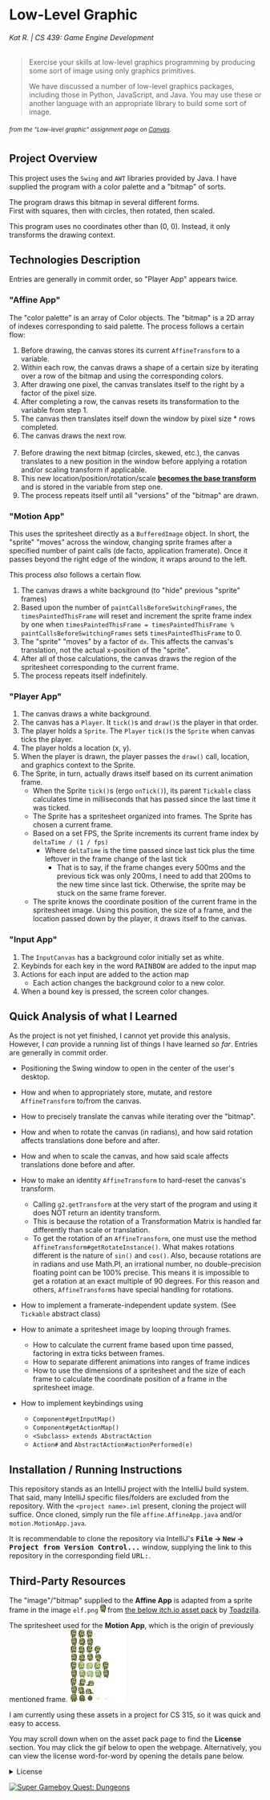 # Low-Level Graphic

###### Kat R. | CS 439: Game Engine Development

> Exercise your skills at low-level graphics programming by producing some sort of image using only graphics primitives.
>
> We have discussed a number of low-level graphics packages, including those in Python, JavaScript, and Java. You may
> use these or another language with an appropriate library to build some sort of image.

###### _<sup>from the "Low-level graphic" assignment page on [Canvas](https://bsu.instructure.com/courses/175355/assignments/2300662).</sup>_

## Project Overview

This project uses the `Swing` and `AWT` libraries provided by Java.
I have supplied the program with a color palette and a "bitmap" of sorts.

The program draws this bitmap in several different forms.   
First with squares, then with circles, then rotated, then scaled.

This program uses no coordinates other than (0, 0).
Instead, it only transforms the drawing context.

## Technologies Description

Entries are generally in commit order, so "Player App" appears twice.

### "Affine App"

The "color palette" is an array of Color objects.
The "bitmap" is a 2D array of indexes corresponding to said palette.
The process follows a certain flow:

1. Before drawing, the canvas stores its current `AffineTransform` to a variable.
2. Within each row, the canvas draws a shape of a certain size by iterating over a row of the bitmap and using the
   corresponding colors.
3. After drawing one pixel, the canvas translates itself to the right by a factor of the pixel size.
4. After completing a row, the canvas resets its transformation to the variable from step 1.
5. The canvas then translates itself down the window by pixel size * rows completed.
6. The canvas draws the next row.
   <br><br>
7. Before drawing the next bitmap (circles, skewed, etc.),
   the canvas translates to a new position in the window before applying a rotation and/or scaling transform if
   applicable.
8. This new location/position/rotation/scale **<ins>becomes the base transform</ins>**
   and is stored in the variable from step one.
9. The process repeats itself until all "versions" of the "bitmap" are drawn.

### "Motion App"

This uses the spritesheet directly as a `BufferedImage` object.
In short, the "sprite" "moves" across the window, 
changing sprite frames after a specified number of paint calls (de facto, application framerate).
Once it passes beyond the right edge of the window, it wraps around to the left.

This process _also_ follows a certain flow.
1. The canvas draws a white background (to "hide" previous "sprite" frames)
2. Based upon the number of `paintCallsBeforeSwitchingFrames`,
  the `timesPaintedThisFrame` will reset and increment the sprite frame index by one
  when `timesPaintedThisFrame = timesPaintedThisFrame % paintCallsBeforeSwitchingFrames`
  sets `timesPaintedThisFrame` to 0.
3. The "sprite" "moves" by a factor of `dx`.
  This affects the canvas's translation, not the actual x-position of the "sprite".
4. After all of those calculations, 
  the canvas draws the region of the spritesheet corresponding to the current frame.
5. The process repeats itself indefinitely.

### "Player App"
1. The canvas draws a white background.
2. The canvas has a `Player`. It `tick()`s and `draw()`s the player in that order.
3. The player holds a `Sprite`. The `Player` `tick()`s the `Sprite` when canvas ticks the player.
4. The player holds a location (x, y).
5. When the player is drawn, the player passes the `draw()` call, location, and graphics context to the Sprite.
6. The Sprite, in turn, actually draws itself based on its current animation frame.
   - When the Sprite `tick()`s (ergo `onTick()`), its parent `Tickable` class calculates time in milliseconds that has passed since the last time it was ticked.
   - The Sprite has a spritesheet organized into frames. The Sprite has chosen a current frame.
   - Based on a set FPS, the Sprite increments its current frame index by `deltaTime / (1 / fps)`
     - Where `deltaTime` is the time passed since last tick plus the time leftover in the frame change of the last tick
       - That is to say, if the frame changes every 500ms and the previous tick was only 200ms,
         I need to add that 200ms to the new time since last tick.
         Otherwise, the sprite may be stuck on the same frame forever.
   - The sprite knows the coordinate position of the current frame in the spritesheet image. 
        Using this position, the size of a frame, and the location passed down by the player, it draws itself to the canvas.

### "Input App"
1. The `InputCanvas` has a background color initially set as white.
2. Keybinds for each key in the word <kbd>R</kbd><kbd>A</kbd><kbd>I</kbd><kbd>N</kbd><kbd>B</kbd><kbd>O</kbd><kbd>W</kbd> are added to the input map
3. Actions for each input are added to the action map
   - Each action changes the background color to a new color.
4. When a bound key is pressed, the screen color changes.

## Quick Analysis of what I Learned

As the project is not yet finished, I cannot yet provide this analysis.
However, I _can_ provide a running list of things I have learned _so far_.
Entries are generally in commit order.

- Positioning the Swing window to open in the center of the user's desktop.
- How and when to appropriately store, mutate, and restore `AffineTransform` to/from the canvas.
- How to precisely translate the canvas while iterating over the "bitmap".
- How and when to rotate the canvas (in radians), and how said rotation affects translations done before and after.
- How and when to scale the canvas, and how said scale affects translations done before and after.
- How to make an identity `AffineTransform` to hard-reset the canvas's transform.
  - Calling `g2.getTransform` at the very start of the program and using it does NOT return an identity transform.
  - This is because the rotation of a Transformation Matrix is handled far differently than scale or translation.  
  - To get the rotation of an `AffineTransform`, one must use the method `AffineTransform#getRotateInstance()`.
    What makes rotations different is the nature of `sin()` and `cos()`. 
    Also, because rotations are in radians and use Math.PI, an irrational number, no double-precision floating point can be 100% precise.
    This means it is impossible to get a rotation at an exact multiple of 90 degrees.
    For this reason and others, `AffineTransform`s have special handling for rotations.


- How to implement a framerate-independent update system. (See `Tickable` abstract class)
- How to animate a spritesheet image by looping through frames.
  - How to calculate the current frame based upon time passed, factoring in extra ticks between frames.
  - How to separate different animations into ranges of frame indices
  - How to use the dimensions of a spritesheet and the size of each frame to calculate the coordinate position of a frame in the spritesheet image.


- How to implement keybindings using 
  - `Component#getInputMap()`
  - `Component#getActionMap()`
  - `<Subclass> extends AbstractAction`
  - `Action#` and `AbstractAction#actionPerformed(e)`

## Installation / Running Instructions

This repository stands as an IntelliJ project with the IntelliJ build system.
That said, many IntelliJ specific files/folders are excluded from the repository.
With the `<project name>.iml` present, cloning the project will suffice. Once cloned, simply run the file
`affine.AffineApp.java` and/or `motion.MotionApp.java`.

It is recommendable to clone the repository via IntelliJ's **<kbd>File</kbd> → <kbd>New</kbd> → <kbd>Project from
Version Control...</kbd>** window,
supplying the link to this repository in the corresponding field <kbd>URL:</kbd>.

## Third-Party Resources

The "image"/"bitmap" supplied to the **Affine App** is adapted from a sprite frame in the image
`elf.png` ![sprite frame](src/affine/README_elf_frame.png) from
[the below itch.io asset pack](https://toadzillart.itch.io/dungeons-pack)
by [Toadzilla](https://toadzillart.itch.io/).

The spritesheet used for the **Motion App**, 
which is the origin of previously mentioned frame.
![spritesheet](src/motion/elf_spritesheet.png)

I am currently using these assets in a project for CS 315, so it was quick and easy to access.

You may scroll down when on the asset pack page to find the **License** section.
You may click the gif below to open the webpage.
Alternatively, you can view the license word-for-word by opening the details pane below.

<details>
    <summary>License</summary>
    <blockquote>
        <h3>License</h3>
        <h4>You can:</h4>
        <p>
            ✔️ Use the assets for non-commercial & commercial projects!
            <br>
            ✔️ Adapt and/or modify the assets to match your project.
            <br>
            ✔️ Credit me ("Toadzilla") with link to this pack
        </p>
        <h4>You can <b>NOT</b>:</h4>
        <p>
            ❌ Distribute or sell those assets directly (even modified).
            <br>
            ❌ Claim the asset yours.
            <br>
            ❌ Use the assets in an crypto / NFT / meta related project.
        </p>
    </blockquote>
</details>

[![Super Gameboy Quest: Dungeons](https://img.itch.zone/aW1nLzE1MzE3ODYxLmdpZg==/original/R9Cmel.gif)](https://toadzillart.itch.io/dungeons-pack)
